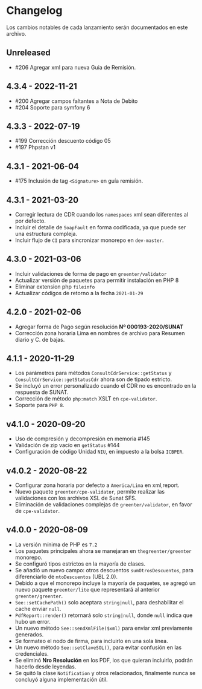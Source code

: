 # Changelog

Los cambios notables de cada lanzamiento serán documentados en este archivo.

## Unreleased
- #206 Agregar xml para nueva Guia de Remisión.  

## 4.3.4 - 2022-11-21

- #200 Agregar campos faltantes a Nota de Debito
- #204 Soporte para symfony 6

## 4.3.3 - 2022-07-19
- #199 Corrección descuento código 05
- #197 Phpstan v1

## 4.3.1 - 2021-06-04
- #175 Inclusión de tag `<Signature>` en guía remisión.

## 4.3.1 - 2021-03-20
- Corregir lectura de CDR cuando los `namespaces` xml sean diferentes al por defecto.
- Incluir el detalle de `SoapFault` en forma codificada, ya que puede ser una estructura compleja.
- Incluir flujo de `CI` para sincronizar monorepo en `dev-master`.

## 4.3.0 - 2021-03-06
- Incluir validaciones de forma de pago en `greenter/validator`
- Actualizar versión de paquetes para permitir instalación en PHP 8
- Eliminar extension php `fileinfo`
- Actualizar códigos de retorno a la fecha `2021-01-29`

## 4.2.0 - 2021-02-06
- Agregar forma de Pago según resolución **Nº 000193-2020/SUNAT**
- Corrección zona horaria Lima en nombres de archivo para Resumen diario y C. de bajas. 

## 4.1.1 - 2020-11-29
- Los parámetros para métodos `ConsultCdrService::getStatus` y `ConsultCdrService::getStatusCdr` ahora son de tipado estricto. 
- Se incluyó un error personalizado cuando el CDR no es encontrado en la respuesta de SUNAT.
- Corrección de método `php:match` XSLT en `cpe-validator`.
- Soporte para `PHP 8`.

## v4.1.0 - 2020-09-20
- Uso de compresión y decompresión en memoria #145
- Validación de zip vacío en `getStatus` #144
- Configuración de código Unidad `NIU`, en impuesto a la bolsa `ICBPER`.

## v4.0.2 - 2020-08-22
- Configurar zona horaria por defecto a `America/Lima` en xml,report.
- Nuevo paquete `greenter/cpe-validator`, permite realizar las validaciones con los archivos XSL de Sunat SFS.
- Eliminación de validaciones complejas de `greenter/validator`, en favor de `cpe-validator`.

## v4.0.0 - 2020-08-09

- La versión mínima de PHP es `7.2`
- Los paquetes principales ahora se manejaran en `thegreenter/greenter` monorepo.
- Se configuró tipos estrictos en la mayoría de clases.
- Se añadió un nuevo campo: otros descuentos `sumOtrosDescuentos`, para diferenciarlo de `mtoDescuentos` (UBL 2.0).
- Debido a que el monorepo incluye la mayoría de paquetes, se agregó un nuevo paquete `greenter/lite` que representará al anterior `greenter/greenter`. 
- `See::setCachePath()` solo aceptara `string|null`, para deshabilitar el cache enviar `null`.
- `PdfReport::render()` retornará solo `string|null`, donde `null` indica que hubo un error.
- Un nuevo método `See::sendXmlFile($xml)` para enviar xml previamente generados.
- Se formateo el nodo de firma, para incluirlo en una sola línea.
- Un nuevo método `See::setClaveSOL()`, para evitar confusión en las credenciales.
- Se eliminó **Nro Resolución** en los PDF, los que quieran incluirlo, podrán hacerlo desde leyendas.
- Se quitó la clase `Notification` y otros relacionados, finalmente nunca se concluyó alguna implementación útil.   
